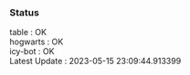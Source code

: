 ### Status


table : OK  
hogwarts : OK  
icy-bot : OK  
Latest Update : 2023-05-15 23:09:44.913399
